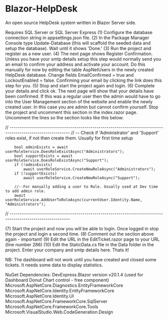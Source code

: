 # Blazor-HelpDesk
An open source HelpDesk system written in Blazor Server side.

Requires SQL Server or SQL Server Express
(1) Configure the database connection string in appsettings.json file.
(2) In the Package Manager Console type Update-Database (this will scaffold the seeded data and setup the database). Wait until it shows 'Done.'
(3) Run the project and register as a new user.
(4) The next page shows Register Confirmation. Unless you have your smtp details setup this step would normally send you an email to confirm your address and activate your account. Do this manually for now by editing the table AspNetUsers in the newly created HelpDesk database. Change fields EmailConfirmed = true and LockoutEnabled = false. Confirming your email by clicking the link does this step for you.
(5) Stop and start the project again and login.
(6) Complete your details and click ok. The next page will show that your details have been confirmed. If this was a regular user then the admin would have to go into the User Management
section of the website and enable the newly created user. In this case you are admin but cannot confirm yourself. Stop the project and uncomment this section in the index.razor page.
Uncomment the lines so the section looks like this below:

// ------------------------------------------------------------------------------------------------------------
        // -- Check if 'Administrator' and 'Support' roles exist, if not then create them. Usually for first time setup

        bool adminExists = await userRoleService.DoesRoleExistAsync("Administrators");
        bool supportExists = await userRoleService.DoesRoleExistAsync("Support");
        if (!adminExists)
            await userRoleService.CreateNewRoleAsync("Administrators");
        if (!supportExists)
            await userRoleService.CreateNewRoleAsync("Support");
        
        //--For manually adding a user to Role. Usually used at Dev time to add admin role.
        await userRoleService.AddUserToRoleAsync(currentUser.Identity.Name, "Administrators");        

 // ------------------------------------------------------------------------------------------------------------

(7) Start the project and now you will be able to login. Once logged in stop the project and login a second time. 
(8) Comment out the section above again - important!
(9) Edit the URL in the EditTicket.razor page to your URL (line number 286)
(10) Edit the StaticData.cs file in the Data folder in the project. Enter your company and smtp details here. 
Thats it! 

NB: The dashboard will not work until you have created and closed some tickets. It needs some data to display statistics.

NuGet Dependencies:
DevExpress.Blazor version v20.1.4 (used for Dashboard Donut Chart control - free component)
Microsoft.AspNetCore.Diagnostics.EntityFrameworkCore
Microsoft.AspNetCore.Identity.EntityFrameworkCore
Microsoft.AspNetCore.Identity.UI
Microsoft.AspNetCore.FrameworkCore.SqlServer
Microsoft.AspNetCore.FrameworkCore.Tools
Microsoft.VisualStudio.Web.CodeGeneration.Design
